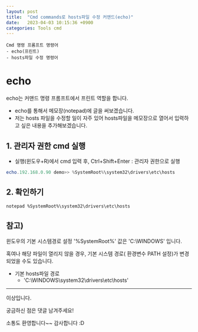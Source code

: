 ```yaml
---
layout: post
title:  "Cmd commands로 hosts파일 수정 커맨드(echo)"
date:   2023-04-03 10:15:36 +0900
categories: Tools cmd
---
```

```
Cmd 명령 프롬프트 명령어
- echo(프린트)
- hosts파일 수정 명령어
```

# echo

echo는 커맨드 명령 프롬프트에서 프린트 역할을 합니다.
- echo를 통해서 메모장(notepad)에 글을 써보겠습니다.
- 저는 hosts 파일을 수정할 일이 자주 있어 hosts파일을 메모장으로 열어서 입력하고 싶은 내용을 추가해보겠습니다.


## 1. 관리자 권한 cmd 실행
- 실행(윈도우+R)에서 cmd 입력 후, Ctrl+Shift+Enter : 관리자 권한으로 실행

```powershell
echo.192.168.0.90 demo>> %SystemRoot%\system32\drivers\etc\hosts
```

## 2. 확인하기
```
notepad %SystemRoot%\system32\drivers\etc\hosts
```

## 참고)
윈도우의 기본 시스템경로 설정 '%SystemRoot%' 값은
'C:\WINDOWS' 입니다.

혹여나 해당 파일이 열리지 않을 경우, 기본 시스템 경로( 환경변수 PATH 설정)가 변경되었을 수도 있습니다.

- 기본 hosts파일 경로
    - 'C:\WINDOWS\system32\drivers\etc\hosts'


---

이상입니다.

궁금하신 점은 댓글 남겨주세요!

소통도 환영합니다~~ 감사합니다 :D